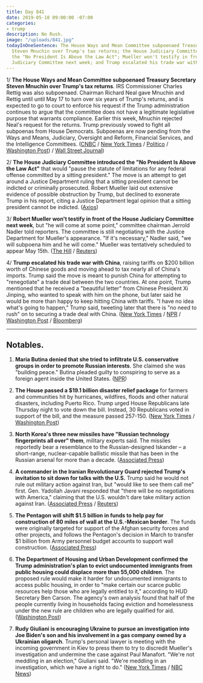 ```yaml
---
title: Day 841
date: 2019-05-10 09:00:00 -07:00
categories:
- trump
description: No Rush.
image: "/uploads/841.jpg"
todayInOneSentence: The House Ways and Mean Committee subpoenaed Treasury Secretary
  Steven Mnuchin over Trump's tax returns; the House Judiciary Committee introduced
  the "No President Is Above the Law Act"; Mueller won't testify in front of the House
  Judiciary Committee next week; and Trump escalated his trade war with China.
---
```


1/ **The House Ways and Mean Committee subpoenaed Treasury Secretary Steven Mnuchin over Trump's tax returns**. IRS Commissioner Charles Rettig was also subpoenaed. Chairman Richard Neal gave Mnuchin and Rettig until until May 17 to turn over six years of Trump's returns, and is expected to go to court to enforce his request if the Trump administration continues to argue that the committee does not have a legitimate legislative purpose that warrants compliance. Earlier this week, Mnuchin rejected Neal's request for the returns. Trump previously vowed to fight all subpoenas from House Democrats. Subpoenas are now pending from the Ways and Means, Judiciary, Oversight and Reform, Financial Services, and the Intelligence Committees. ([CNBC](https://www.cnbc.com/2019/05/10/house-democrats-subpoena-treasury-secretary-mnuchin-irs-chief-over-trump-tax-returns.html) / [New York Times](https://www.nytimes.com/2019/05/10/us/politics/democrats-trump-tax-returns.html) / [Politico](https://www.politico.com/story/2019/05/10/house-democrats-subpoenas-trump-tax-returns-1317459) / [Washington Post](https://www.washingtonpost.com/news/business/wp/2019/05/10/house-committee-subpoenas-treasury-secretary-steven-mnuchin-and-irs-commissioner-charles-rettig-over-trump-tax-returns/)) / [Wall Street Journal](https://www.wsj.com/articles/house-ways-and-mean-chairman-issues-subpoenas-for-trump-s-tax-returns-11557521187))

2/ **The House Judiciary Committee introduced the "No President Is Above the Law Act"** that would "pause the statute of limitations for any federal offense committed by a sitting president." The move is an attempt to get around a Justice Department ruling that a sitting president cannot be indicted or criminally prosecuted. Robert Mueller laid out extensive evidence of possible obstruction by Trump, but declined to exonerate Trump in his report, citing a Justice Department legal opinion that a sitting president cannot be indicted. ([Axios](https://www.axios.com/house-judiciary-act-pause-statute-limitations-presidential-federal-offenses-146fa5eb-ff05-430b-a07a-5243f30e4cc6.html))

3/ **Robert Mueller won't testify in front of the House Judiciary Committee next week**, but "he will come at some point," committee chairman Jerrold Nadler told reporters. The committee is still negotiating with the Justice Department for Mueller's appearance. "If it's necessary," Nadler said, "we will subpoena him and he will come." Mueller was tentatively scheduled to appear May 15th. ([The Hill](https://thehill.com/policy/national-security/443128-nadler-says-mueller-will-not-be-testifying-next-week?rnd=1557506297) / [Reuters](https://www.reuters.com/article/us-usa-trump-congress-mueller/mueller-wont-testify-next-week-says-house-judiciary-chair-idUSKCN1SG1ZE))

4/ **Trump escalated his trade war with China**, raising tariffs on $200 billion worth of Chinese goods and moving ahead to tax nearly all of China's imports. Trump said the move is meant to punish China for attempting to "renegotiate" a trade deal between the two countries. At one point, Trump mentioned that he received a "beautiful letter" from Chinese President Xi Jinping, who wanted to speak with him on the phone, but later said he would be more than happy to keep hitting China with tariffs. "I have no idea what's going to happen," Trump said, tweeting later that there is "no need to rush" on to securing a trade deal with China. ([New York Times](https://www.nytimes.com/2019/05/09/us/politics/china-trade-tariffs.html) / [NPR](https://www.npr.org/2019/05/10/722047926/white-house-follows-through-with-tariff-hikes-on-chinese-imports) / [Washington Post](https://www.washingtonpost.com/business/economy/ahead-of-us-china-trade-talks-xi-writes-to-trump/2019/05/09/4adb6f10-727f-11e9-9eb4-0828f5389013_story.html) / [Bloomberg](https://www.bloomberg.com/news/articles/2019-05-10/trump-says-no-need-to-rush-in-china-talks-after-tariffs-hit))

---

## Notables.

1. **Maria Butina denied that she tried to infiltrate U.S. conservative groups in order to promote Russian interests**. She claimed she was "building peace." Butina pleaded guilty to conspiring to serve as a foreign agent inside the United States. ([NPR](https://www.npr.org/2019/05/10/721479139/maria-butina-says-she-was-building-peace-that-s-not-how-the-feds-see-it))

2. **The House passed a $19.1 billion disaster relief package** for farmers and communities hit by hurricanes, wildfires, floods and other natural disasters, including Puerto Rico. Trump urged House Republicans late Thursday night to vote down the bill. Instead, 30 Republicans voted in support of the bill, and the measure passed 257-150. ([New York Times](https://www.nytimes.com/2019/05/10/us/politics/disaster-relief-house-trump-puerto-rico.html) / [Washington Post](https://www.washingtonpost.com/politics/trump-urges-republicans-to-vote-against-disaster-relief-bill/2019/05/10/defc4f8e-7315-11e9-9eb4-0828f5389013_story.html))

3. **North Korea's three new missiles have "Russian technology fingerprints all over" them**, military experts said. The missiles reportedly bear a resemblance to the Russian-designed Iskander – a short-range, nuclear-capable ballistic missile that has been in the Russian arsenal for more than a decade. ([Associated Press](https://apnews.com/20afeea785634442b8300ba2fab0c002))

4. **A commander in the Iranian Revolutionary Guard rejected Trump's invitation to sit down for talks with the U.S.** Trump said he would not rule out military action against Iran, but "would like to see them call me" first. Gen. Yadollah Javani responded that "there will be no negotiations with America," claiming that the U.S. wouldn't dare take military action against Iran. ([Associated Press](https://apnews.com/2c52085b08354fcd80fe38402a42e50f) / [Reuters](https://www.reuters.com/article/us-usa-iran-guards-idUSKCN1SG0PX))

5. **The Pentagon will shift $1.5 billion in funds to help pay for construction of 80 miles of wall at the U.S.-Mexican border**. The funds were originally targeted for support of the Afghan security forces and other projects, and follows the Pentagon's decision in March to transfer $1 billion from Army personnel budget accounts to support wall construction. ([Associated Press](https://apnews.com/fde3f382fb1943e69d773eaac9f75eb1))

6. **The Department of Housing and Urban Development confirmed the Trump administration's plan to evict undocumented immigrants from public housing could displace more than 55,000 children**. The proposed rule would make it harder for undocumented immigrants to access public housing, in order to "make certain our scarce public resources help those who are legally entitled to it," according to HUD Secretary Ben Carson. The agency's own analysis found that half of the people currently living in households facing eviction and homelessness under the new rule are children who are legally qualified for aid. ([Washington Post](https://www.washingtonpost.com/business/2019/05/10/hud-says-children-could-be-displaced-under-trump-plan-evict-undocumented-immigrants/?noredirect=on))

7. **Rudy Giuliani is encouraging Ukraine to pursue an investigation into Joe Biden's son and his involvement in a gas company owned by a Ukrainian oligarch**. Trump's personal lawyer is meeting with the incoming government in Kiev to press them to try to discredit Mueller's investigation and undermine the case against Paul Manafort. "We're not meddling in an election," Giuliani said. "We're meddling in an investigation, which we have a right to do." ([New York Times](https://www.nytimes.com/2019/05/09/us/politics/giuliani-ukraine-trump.html) / [NBC News](https://www.nbcnews.com/politics/meet-the-press/team-trump-wants-another-foreign-government-s-help-2020-n1004191))